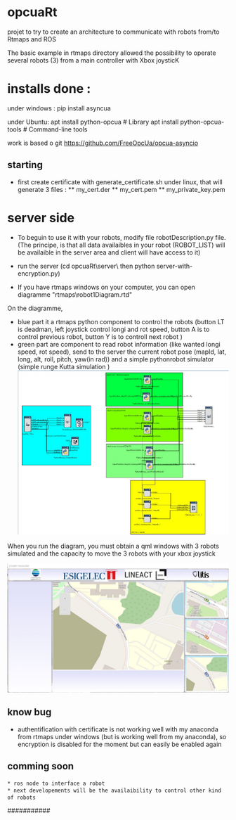 # opcuaRt

projet to try to create an architecture to communicate with robots from/to Rtmaps and ROS

The basic example in rtmaps directory allowed the possibility to operate several robots (3) from a main controller with Xbox joysticK


# installs done :


under windows :
pip install asyncua

under  Ubuntu:
apt install python-opcua        # Library
apt install python-opcua-tools  # Command-line tools

work is based o git https://github.com/FreeOpcUa/opcua-asyncio

## starting 
* first create certificate with generate_certificate.sh under linux, that will generate 3 files :
** my_cert.der
** my_cert.pem
** my_private_key.pem

# server side
* To beguin to use it with your robots, modify file robotDescription.py file.
(The principe, is that all data availaibles in your robot (ROBOT_LIST) will be availaible in the server area and client will have access to it)

* run the server (cd opcuaRt\server\ then python server-with-encryption.py)

* If you have rtmaps windows on your computer, you can open diagramme "rtmaps\robot1Diagram.rtd"

On the diagramme, 
* blue part it a rtmaps python component to control the robots (button LT is deadman, left joystick control longi and rot speed, button A is to control previous robot, button Y is to controll next robot )
* green part are component to read robot information (like wanted longi speed, rot speed), send to the server the current robot pose (mapId, lat, long, alt, roll, pitch, yaw(in rad)) and a simple pythonrobot simulator (simple runge Kutta simulation )
![](images/rtmapsdiagram.jpg )

When you run the diagram, you must obtain a qml windows with 3 robots simulated and the capacity to move the 3 robots with your xbox joystick

![](images/visualiser.jpg )

## know bug
* authentification with certificate is not working well with my anaconda from rtmaps under windows (but is working well from my anaconda), so encryption is disabled for the moment but can easily be enabled again

## comming soon 
    * ros node to interface a robot
    * next developements will be the availaibility to control other kind of robots

###########



